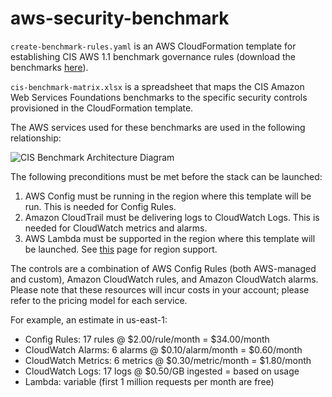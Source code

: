 # aws-security-benchmark
```create-benchmark-rules.yaml``` is an AWS CloudFormation template for establishing CIS AWS 1.1 benchmark governance rules (download the benchmarks [here](https://benchmarks.cisecurity.org/en-us/?route=downloads.form.awsfoundations.110)).

```cis-benchmark-matrix.xlsx``` is a spreadsheet that maps the CIS Amazon Web Services Foundations benchmarks to the specific security controls provisioned in the CloudFormation template.

The AWS services used for these benchmarks are used in the following relationship:

![CIS Benchmark Architecture Diagram](assets/cis-benchmark-architecture.jpg)

The following preconditions must be met before the stack can be launched:

1. AWS Config must be running in the region where this template will be run. This is needed for Config Rules.
2. Amazon CloudTrail must be delivering logs to CloudWatch Logs. This is needed for CloudWatch metrics and alarms.
3. AWS Lambda must be supported in the region where this template will be launched. See [this](https://aws.amazon.com/about-aws/global-infrastructure/regional-product-services/) page for region support.

The controls are a combination of AWS Config Rules (both AWS-managed and custom), Amazon CloudWatch rules, and Amazon CloudWatch alarms.
Please note that these resources will incur costs in your account; please refer to the pricing model for each service.

For example, an estimate in us-east-1:
  * Config Rules:       17 rules   @ $2.00/rule/month    = $34.00/month
  * CloudWatch Alarms:   6 alarms  @ $0.10/alarm/month   =  $0.60/month
  * CloudWatch Metrics:  6 metrics @ $0.30/metric/month  =  $1.80/month
  * CloudWatch Logs:    17 logs    @ $0.50/GB ingested   =  based on usage
  * Lambda:              variable (first 1 million requests per month are free)
